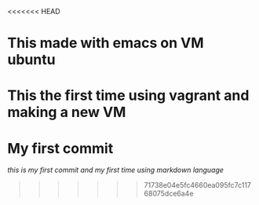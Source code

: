 <<<<<<< HEAD
# This made with emacs on VM ubuntu
This the first time using vagrant and making a new VM
=======
# My first commit
*this is my first commit and my first time using markdown language*
>>>>>>> 71738e04e5fc4660ea095fc7c11768075dce6a4e
